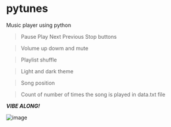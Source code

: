 # pytunes
Music player using python

>Pause Play Next Previous Stop buttons

>Volume up dowm and mute

>Playlist shuffle

>Light and dark theme

>Song position

>Count of number of times the song is played in data.txt file

***VIBE ALONG!***

![image](https://user-images.githubusercontent.com/109891091/192346482-394749a2-ff2a-46b2-8a67-df3f7df50f54.png)
